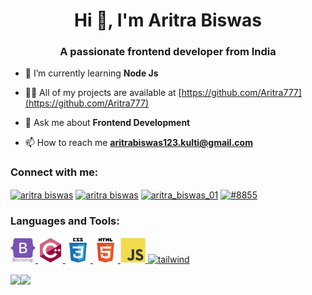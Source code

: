 <h1 align="center">Hi 👋, I'm Aritra Biswas</h1>
<h3 align="center">A passionate frontend developer from India</h3>

- 🌱 I’m currently learning **Node Js**

- 👨‍💻 All of my projects are available at [https://github.com/Aritra777](https://github.com/Aritra777)

- 💬 Ask me about **Frontend Development**

- 📫 How to reach me **aritrabiswas123.kulti@gmail.com**

<h3 align="left">Connect with me:</h3>
<p align="left">
<a href="https://www.linkedin.com/in/aritra-biswas-13718b228/" target="blank"><img align="center" src="https://raw.githubusercontent.com/rahuldkjain/github-profile-readme-generator/master/src/images/icons/Social/linked-in-alt.svg" alt="aritra biswas" height="30" width="40" /></a>
<a href="https://fb.com/aritra-biswas" target="blank"><img align="center" src="https://raw.githubusercontent.com/rahuldkjain/github-profile-readme-generator/master/src/images/icons/Social/facebook.svg" alt="aritra biswas" height="30" width="40" /></a>
<a href="https://instagram.com/ARITRA_BISWAS_07" target="blank"><img align="center" src="https://raw.githubusercontent.com/rahuldkjain/github-profile-readme-generator/master/src/images/icons/Social/instagram.svg" alt="aritra_biswas_01" height="30" width="40" /></a>
<a href="https://discord.gg/#8855" target="blank"><img align="center" src="https://raw.githubusercontent.com/rahuldkjain/github-profile-readme-generator/master/src/images/icons/Social/discord.svg" alt="#8855" height="30" width="40" /></a>
</p>

<h3 align="left">Languages and Tools:</h3>
<p align="left"> <a href="https://getbootstrap.com" target="_blank" rel="noreferrer"> <img src="https://raw.githubusercontent.com/devicons/devicon/master/icons/bootstrap/bootstrap-plain-wordmark.svg" alt="bootstrap" width="40" height="40"/> </a> <a href="https://www.w3schools.com/cpp/" target="_blank" rel="noreferrer"> <img src="https://raw.githubusercontent.com/devicons/devicon/master/icons/cplusplus/cplusplus-original.svg" alt="cplusplus" width="40" height="40"/> </a> <a href="https://www.w3schools.com/css/" target="_blank" rel="noreferrer"> <img src="https://raw.githubusercontent.com/devicons/devicon/master/icons/css3/css3-original-wordmark.svg" alt="css3" width="40" height="40"/> </a> <a href="https://www.w3.org/html/" target="_blank" rel="noreferrer"> <img src="https://raw.githubusercontent.com/devicons/devicon/master/icons/html5/html5-original-wordmark.svg" alt="html5" width="40" height="40"/> </a> <a href="https://developer.mozilla.org/en-US/docs/Web/JavaScript" target="_blank" rel="noreferrer"> <img src="https://raw.githubusercontent.com/devicons/devicon/master/icons/javascript/javascript-original.svg" alt="javascript" width="40" height="40"/> </a> <a href="https://tailwindcss.com/" target="_blank" rel="noreferrer"> <img src="https://www.vectorlogo.zone/logos/tailwindcss/tailwindcss-icon.svg" alt="tailwind" width="40" height="40"/> </a> </p>

<!-- <span ><img align="center" src="https://github-readme-stats.vercel.app/api/top-langs?username=aritra777&show_icons=true&locale=en&layout=compact" alt="aritra777" /></span>
<span><img align="center" src="https://github-readme-stats.vercel.app/api?username=aritra777&&show_icons=true&title_color=ffffff&icon_color=bb2acf&text_color=daf7dc&bg_color=151515" alt="aritra777" /></span> -->

<div style="display:flex; flex-direction:coloum">
<a href="https://github.com/anuraghazra/github-readme-stats">
  <img align="center" src="https://github-readme-stats.vercel.app/api/top-langs?username=aritra777&show_icons=true&locale=en&layout=compact" />
</a><br/>
<a href="https://github.com/anuraghazra/convoychat">
  <img align="center" src="https://github-readme-stats.vercel.app/api?username=aritra777&&show_icons=true&title_color=ffffff&icon_color=bb2acf&text_color=daf7dc&bg_color=151515" />
</a>
</div>

